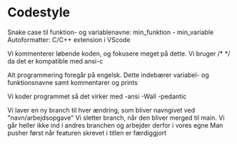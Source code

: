 # Codestyle

Snake case til funktion- og variablenavne:  min_funktion - min_variable
Autoformatter: C/C++ extension i VScode

Vi kommenterer løbende koden, og fokusere meget på dette. Vi bruger /* */ da det er kompatible med ansi-c

Alt programmering foregår på engelsk. Dette indebærer variabel- og funktionsnavne samt kommentarer og prints

Vi koder programmet så det virker med -ansi -Wall -pedantic 

Vi laver en ny branch til hver ændring, som bliver navngivet ved "navn/arbejdsopgave"
Vi sletter branch, når den bliver merged til main. Vi går heller ikke ind i andres branchen og arbejder derfor i vores egne
Man pusher først når featuren skrevet i titlen er færdiggjort
